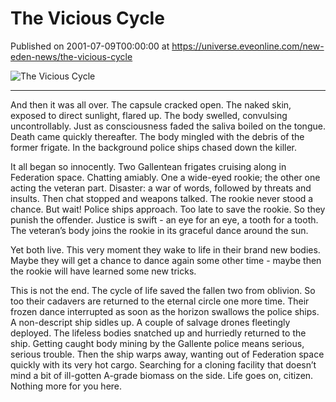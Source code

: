 # The Vicious Cycle
Published on 2001-07-09T00:00:00 at https://universe.eveonline.com/new-eden-news/the-vicious-cycle

![The Vicious Cycle](https://web.ccpgamescdn.com/communityassets/img/chronicles/chronicleImage/corpse.jpg)

---

And then it was all over. The capsule cracked open. The naked skin, exposed to direct sunlight, flared up. The body swelled, convulsing uncontrollably. Just as consciousness faded the saliva boiled on the tongue. Death came quickly thereafter. The body mingled with the debris of the former frigate. In the background police ships chased down the killer.

It all began so innocently. Two Gallentean frigates cruising along in Federation space. Chatting amiably. One a wide-eyed rookie; the other one acting the veteran part. Disaster: a war of words, followed by threats and insults. Then chat stopped and weapons talked. The rookie never stood a chance. But wait! Police ships approach. Too late to save the rookie. So they punish the offender. Justice is swift - an eye for an eye, a tooth for a tooth. The veteran’s body joins the rookie in its graceful dance around the sun.

Yet both live. This very moment they wake to life in their brand new bodies. Maybe they will get a chance to dance again some other time - maybe then the rookie will have learned some new tricks.

This is not the end. The cycle of life saved the fallen two from oblivion. So too their cadavers are returned to the eternal circle one more time. Their frozen dance interrupted as soon as the horizon swallows the police ships. A non-descript ship sidles up. A couple of salvage drones fleetingly deployed. The lifeless bodies snatched up and hurriedly returned to the ship. Getting caught body mining by the Gallente police means serious, serious trouble. Then the ship warps away, wanting out of Federation space quickly with its very hot cargo. Searching for a cloning facility that doesn’t mind a bit of ill-gotten A-grade biomass on the side. Life goes on, citizen. Nothing more for you here.
